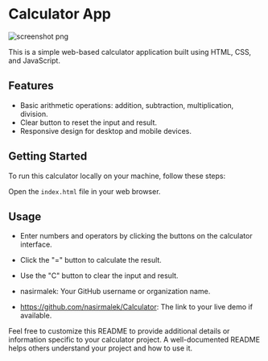 # Calculator App
![screenshot png](https://github.com/nasirmalek/Calculator/assets/113028970/db024678-2147-4ed1-8fb4-3e5cfb2872c3)


This is a simple web-based calculator application built using HTML, CSS, and JavaScript.

## Features

- Basic arithmetic operations: addition, subtraction, multiplication, division.
- Clear button to reset the input and result.
- Responsive design for desktop and mobile devices.


## Getting Started

To run this calculator locally on your machine, follow these steps:

Open the `index.html` file in your web browser.

## Usage

- Enter numbers and operators by clicking the buttons on the calculator interface.
- Click the "=" button to calculate the result.
- Use the "C" button to clear the input and result.



- nasirmalek: Your GitHub username or organization name.
- https://github.com/nasirmalek/Calculator: The link to your live demo if available.

Feel free to customize this README to provide additional details or information specific to your calculator project. A well-documented README helps others understand your project and how to use it.
